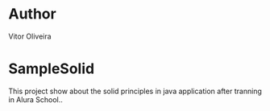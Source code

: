# Author
Vitor Oliveira

# SampleSolid
This project show about the solid principles in  java application after tranning in Alura School..
